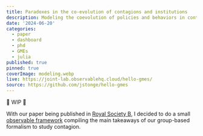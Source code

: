 ```yaml
---
title: Paradoxes in the co-evolution of contagions and institutions
description: Modeling the coevolution of policies and behaviors in contagion.
date: '2024-06-20'
categories:
  - paper
  - dashboard
  - phd
  - GMEs
  - julia
published: true
pinned: true
coverImage: modeling.webp
live: https://joint-lab.observablehq.cloud/hello-gmes/
source: https://github.com/jstonge/hello-gmes
---
```


<div class="caution">🚧 WIP 🚧</div>

With our paper being published in [Royal Society B](https://royalsocietypublishing.org/journal/rspb), I  decided to do a small [observable framework](https://joint-lab.observablehq.cloud/hello-gmes/) compiling the main takeaways of our group-based formalism to study contagion. 


<style>
.crop {
  border-radius: 8px;
  margin: 1rem;
  max-width: calc(100%);
  box-shadow: 0 0 0 0.75px rgba(128, 128, 128, 0.2), 0 6px 12px 6px rgba(0, 0, 0, 0.4);
}
</style>
